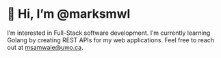 # 👋 Hi, I’m @marksmwl
I’m interested in Full-Stack software development. I’m currently learning Golang by creating REST APIs for my web applications. Feel free to reach out at msamwaie@uwo.ca.
